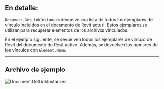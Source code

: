 ## En detalle:
`Document.GetLinkInstances` devuelve una lista de todos los ejemplares de vínculo incluidos en el documento de Revit actual. Estos ejemplares se utilizan para recuperar elementos de los archivos vinculados.

En el ejemplo siguiente, se devuelven todos los ejemplares de vínculo de Revit del documento de Revit activo. Además, se devuelven los nombres de los vínculos con `Element.Name`.
___
## Archivo de ejemplo

![Document.GetLinkInstances](./Revit.Application.Document.GetLinkInstances_img.jpg)
